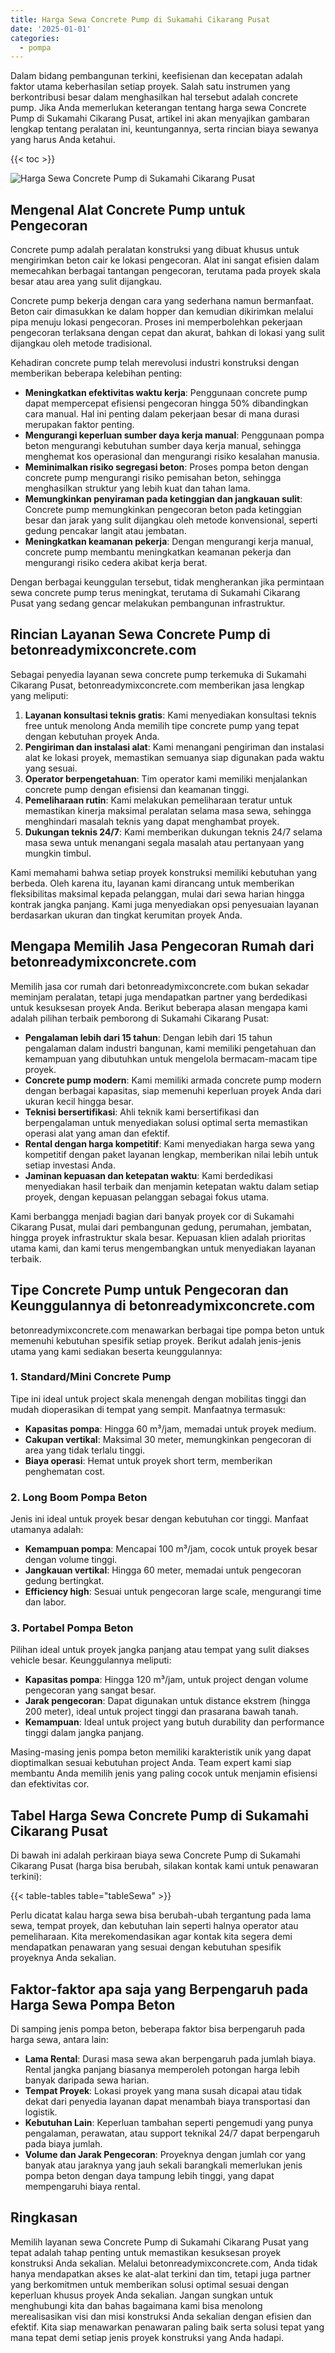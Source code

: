```yaml
---
title: Harga Sewa Concrete Pump di Sukamahi Cikarang Pusat
date: '2025-01-01'
categories:
  - pompa
---
```


Dalam bidang pembangunan terkini, keefisienan dan kecepatan adalah faktor utama keberhasilan setiap proyek. Salah satu instrumen yang berkontribusi besar dalam menghasilkan hal tersebut adalah concrete pump. Jika Anda memerlukan keterangan tentang harga sewa Concrete Pump di Sukamahi Cikarang Pusat, artikel ini akan menyajikan gambaran lengkap tentang peralatan ini, keuntungannya, serta rincian biaya sewanya yang harus Anda ketahui.

{{< toc >}}

![Harga Sewa Concrete Pump di Sukamahi Cikarang Pusat](https://betoncor8.github.io/pump/concrete-pump%20(28).png)

## Mengenal Alat Concrete Pump untuk Pengecoran

Concrete pump adalah peralatan konstruksi yang dibuat khusus untuk mengirimkan beton cair ke lokasi pengecoran. Alat ini sangat efisien dalam memecahkan berbagai tantangan pengecoran, terutama pada proyek skala besar atau area yang sulit dijangkau.

Concrete pump bekerja dengan cara yang sederhana namun bermanfaat. Beton cair dimasukkan ke dalam hopper dan kemudian dikirimkan melalui pipa menuju lokasi pengecoran. Proses ini memperbolehkan pekerjaan pengecoran terlaksana dengan cepat dan akurat, bahkan di lokasi yang sulit dijangkau oleh metode tradisional.

Kehadiran concrete pump telah merevolusi industri konstruksi dengan memberikan beberapa kelebihan penting:

- **Meningkatkan efektivitas waktu kerja**: Penggunaan concrete pump dapat mempercepat efisiensi pengecoran hingga 50% dibandingkan cara manual. Hal ini penting dalam pekerjaan besar di mana durasi merupakan faktor penting.
- **Mengurangi keperluan sumber daya kerja manual**: Penggunaan pompa beton mengurangi kebutuhan sumber daya kerja manual, sehingga menghemat kos operasional dan mengurangi risiko kesalahan manusia.
- **Meminimalkan risiko segregasi beton**: Proses pompa beton dengan concrete pump mengurangi risiko pemisahan beton, sehingga menghasilkan struktur yang lebih kuat dan tahan lama.
- **Memungkinkan penyiraman pada ketinggian dan jangkauan sulit**: Concrete pump memungkinkan pengecoran beton pada ketinggian besar dan jarak yang sulit dijangkau oleh metode konvensional, seperti gedung pencakar langit atau jembatan.
- **Meningkatkan keamanan pekerja**: Dengan mengurangi kerja manual, concrete pump membantu meningkatkan keamanan pekerja dan mengurangi risiko cedera akibat kerja berat.

Dengan berbagai keunggulan tersebut, tidak mengherankan jika permintaan sewa concrete pump terus meningkat, terutama di Sukamahi Cikarang Pusat yang sedang gencar melakukan pembangunan infrastruktur.

## Rincian Layanan Sewa Concrete Pump di betonreadymixconcrete.com

Sebagai penyedia layanan sewa concrete pump terkemuka di Sukamahi Cikarang Pusat, betonreadymixconcrete.com memberikan jasa lengkap yang meliputi:

1. **Layanan konsultasi teknis gratis**: Kami menyediakan konsultasi teknis free untuk menolong Anda memilih tipe concrete pump yang tepat dengan kebutuhan proyek Anda.
2. **Pengiriman dan instalasi alat**: Kami menangani pengiriman dan instalasi alat ke lokasi proyek, memastikan semuanya siap digunakan pada waktu yang sesuai.
3. **Operator berpengetahuan**: Tim operator kami memiliki menjalankan concrete pump dengan efisiensi dan keamanan tinggi.
4. **Pemeliharaan rutin**: Kami melakukan pemeliharaan teratur untuk memastikan kinerja maksimal peralatan selama masa sewa, sehingga menghindari masalah teknis yang dapat menghambat proyek.
5. **Dukungan teknis 24/7**: Kami memberikan dukungan teknis 24/7 selama masa sewa untuk menangani segala masalah atau pertanyaan yang mungkin timbul.

Kami memahami bahwa setiap proyek konstruksi memiliki kebutuhan yang berbeda. Oleh karena itu, layanan kami dirancang untuk memberikan fleksibilitas maksimal kepada pelanggan, mulai dari sewa harian hingga kontrak jangka panjang. Kami juga menyediakan opsi penyesuaian layanan berdasarkan ukuran dan tingkat kerumitan proyek Anda.

## Mengapa Memilih Jasa Pengecoran Rumah dari betonreadymixconcrete.com

Memilih jasa cor rumah dari betonreadymixconcrete.com bukan sekadar meminjam peralatan, tetapi juga mendapatkan partner yang berdedikasi untuk kesuksesan proyek Anda. Berikut beberapa alasan mengapa kami adalah pilihan terbaik pemborong di Sukamahi Cikarang Pusat:

- **Pengalaman lebih dari 15 tahun**: Dengan lebih dari 15 tahun pengalaman dalam industri bangunan, kami memiliki pengetahuan dan kemampuan yang dibutuhkan untuk mengelola bermacam-macam tipe proyek.
- **Concrete pump modern**: Kami memiliki armada concrete pump modern dengan berbagai kapasitas, siap memenuhi keperluan proyek Anda dari ukuran kecil hingga besar.
- **Teknisi bersertifikasi**: Ahli teknik kami bersertifikasi dan berpengalaman untuk menyediakan solusi optimal serta memastikan operasi alat yang aman dan efektif.
- **Rental dengan harga kompetitif**: Kami menyediakan harga sewa yang kompetitif dengan paket layanan lengkap, memberikan nilai lebih untuk setiap investasi Anda.
- **Jaminan kepuasan dan ketepatan waktu**: Kami berdedikasi menyediakan hasil terbaik dan menjamin ketepatan waktu dalam setiap proyek, dengan kepuasan pelanggan sebagai fokus utama.

Kami berbangga menjadi bagian dari banyak proyek cor di Sukamahi Cikarang Pusat, mulai dari pembangunan gedung, perumahan, jembatan, hingga proyek infrastruktur skala besar. Kepuasan klien adalah prioritas utama kami, dan kami terus mengembangkan untuk menyediakan layanan terbaik.

## Tipe Concrete Pump untuk Pengecoran dan Keunggulannya di betonreadymixconcrete.com

betonreadymixconcrete.com menawarkan berbagai tipe pompa beton untuk memenuhi kebutuhan spesifik setiap proyek. Berikut adalah jenis-jenis utama yang kami sediakan beserta keunggulannya:

### 1\. Standard/Mini Concrete Pump

Tipe ini ideal untuk project skala menengah dengan mobilitas tinggi dan mudah dioperasikan di tempat yang sempit. Manfaatnya termasuk:

- **Kapasitas pompa**: Hingga 60 m³/jam, memadai untuk proyek medium.
- **Cakupan vertikal**: Maksimal 30 meter, memungkinkan pengecoran di area yang tidak terlalu tinggi.
- **Biaya operasi**: Hemat untuk proyek short term, memberikan penghematan cost.

### 2\. Long Boom Pompa Beton

Jenis ini ideal untuk proyek besar dengan kebutuhan cor tinggi. Manfaat utamanya adalah:

- **Kemampuan pompa**: Mencapai 100 m³/jam, cocok untuk proyek besar dengan volume tinggi.
- **Jangkauan vertikal**: Hingga 60 meter, memadai untuk pengecoran gedung bertingkat.
- **Efficiency high**: Sesuai untuk pengecoran large scale, mengurangi time dan labor.

### 3\. Portabel Pompa Beton

Pilihan ideal untuk proyek jangka panjang atau tempat yang sulit diakses vehicle besar. Keunggulannya meliputi:

- **Kapasitas pompa**: Hingga 120 m³/jam, untuk project dengan volume pengecoran yang sangat besar.
- **Jarak pengecoran**: Dapat digunakan untuk distance ekstrem (hingga 200 meter), ideal untuk project tinggi dan prasarana bawah tanah.
- **Kemampuan**: Ideal untuk project yang butuh durability dan performance tinggi dalam jangka panjang.

Masing-masing jenis pompa beton memiliki karakteristik unik yang dapat dioptimalkan sesuai kebutuhan project Anda. Team expert kami siap membantu Anda memilih jenis yang paling cocok untuk menjamin efisiensi dan efektivitas cor.

## Tabel Harga Sewa Concrete Pump di Sukamahi Cikarang Pusat

Di bawah ini adalah perkiraan biaya sewa Concrete Pump di Sukamahi Cikarang Pusat (harga bisa berubah, silakan kontak kami untuk penawaran terkini):

{{< table-tables table="tableSewa" >}}

Perlu dicatat kalau harga sewa bisa berubah-ubah tergantung pada lama sewa, tempat proyek, dan kebutuhan lain seperti halnya operator atau pemeliharaan. Kita merekomendasikan agar kontak kita segera demi mendapatkan penawaran yang sesuai dengan kebutuhan spesifik proyeknya Anda sekalian.

## Faktor-faktor apa saja yang Berpengaruh pada Harga Sewa Pompa Beton

Di samping jenis pompa beton, beberapa faktor bisa berpengaruh pada harga sewa, antara lain:

- **Lama Rental**: Durasi masa sewa akan berpengaruh pada jumlah biaya. Rental jangka panjang biasanya memperoleh potongan harga lebih banyak daripada sewa harian.
- **Tempat Proyek**: Lokasi proyek yang mana susah dicapai atau tidak dekat dari penyedia layanan dapat menambah biaya transportasi dan logistik.
- **Kebutuhan Lain**: Keperluan tambahan seperti pengemudi yang punya pengalaman, perawatan, atau support teknikal 24/7 dapat berpengaruh pada biaya jumlah.
- **Volume dan Jarak Pengecoran**: Proyeknya dengan jumlah cor yang banyak atau jaraknya yang jauh sekali barangkali memerlukan jenis pompa beton dengan daya tampung lebih tinggi, yang dapat mempengaruhi biaya rental.

## Ringkasan

Memilih layanan sewa Concrete Pump di Sukamahi Cikarang Pusat yang tepat adalah tahap penting untuk memastikan kesuksesan proyek konstruksi Anda sekalian. Melalui betonreadymixconcrete.com, Anda tidak hanya mendapatkan akses ke alat-alat terkini dan tim, tetapi juga partner yang berkomitmen untuk memberikan solusi optimal sesuai dengan keperluan khusus proyek Anda sekalian. Jangan sungkan untuk menghubungi kita dan bahas bagaimana kami bisa menolong merealisasikan visi dan misi konstruksi Anda sekalian dengan efisien dan efektif. Kita siap menawarkan penawaran paling baik serta solusi tepat yang mana tepat demi setiap jenis proyek konstruksi yang Anda hadapi.

